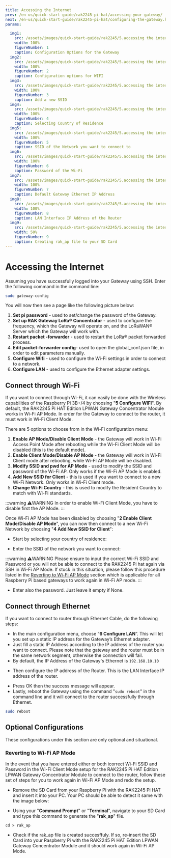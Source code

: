 ```yaml
---
title: Accessing the Internet
prev: /en-us/quick-start-guide/rak2245-pi-hat/accessing-your-gateway/
next: /en-us/quick-start-guide/rak2245-pi-hat/configuring-the-gateway.html
params:

  img1:
    src: /assets/images/quick-start-guide/rak2245/5.accessing the internet/config-options.png
    width: 100%
    figureNumber: 1
    caption: Configuration Options for the Gateway
  img2:
    src: /assets/images/quick-start-guide/rak2245/5.accessing the internet/wifi-config.png
    width: 100%
    figureNumber: 2
    caption: Configuration options for WIFI
  img3:
    src: /assets/images/quick-start-guide/rak2245/5.accessing the internet/wifi-ssid.png
    width: 100%
    figureNumber: 3
    caption: Add a new SSID
  img4:
    src: /assets/images/quick-start-guide/rak2245/5.accessing the internet/region.png
    width: 100%
    figureNumber: 4
    caption: Selecting Country of Residence
  img5:
    src: /assets/images/quick-start-guide/rak2245/5.accessing the internet/set-wifi.png
    width: 100%
    figureNumber: 5
    caption: SSID of the Network you want to connect to
  img6:
    src: /assets/images/quick-start-guide/rak2245/5.accessing the internet/set-password.png
    width: 100%
    figureNumber: 6
    caption: Password of the Wi-Fi
  img7:
    src: /assets/images/quick-start-guide/rak2245/5.accessing the internet/gateway-eth-ip.png
    width: 100%
    figureNumber: 7
    caption: Default Gateway Ethernet IP Address
  img8:
    src: /assets/images/quick-start-guide/rak2245/5.accessing the internet/router-eth-ip.png
    width: 100%
    figureNumber: 8
    caption: LAN Interface IP Address of the Router
  img9:
    src: /assets/images/quick-start-guide/rak2245/5.accessing the internet/rak-ap-file.png
    width: 50%
    figureNumber: 9
    caption: Creating rak_ap file to your SD Card
---
```


# Accessing the Internet
Assuming you have successfully logged into your Gateway using SSH. Enter the following command in the command line:
```sh
sudo gateway-config
```

You will now then see a page like the following picture below:

<rk-img :params="$page.frontmatter.params.img1" />

1. **Set pi password** - used to set/change the password of the Gateway.
2. **Set up RAK Gateway LoRa® Concentrator** - used to configure the frequency, which the Gateway will operate on, and the LoRaWAN® Server which the Gateway will work with.
3. **Restart packet -forwarder** - used to restart the LoRa® packet forwarded process.
4. **Edit packet-forwarder config**- used to open the global_conf.json file, in order to edit parameters manually.
5. **Configure Wifi** - used to configure the Wi-Fi settings in order to connect to a network.
6. **Configure LAN** - used to configure the Ethernet adapter settings.

## Connect through Wi-Fi
If you want to connect through Wi-Fi, it can easily be done with the Wireless capabilities of the Raspberry Pi 3B+/4 by choosing "**5 Configure WIFI**". By default, the RAK2245 Pi HAT Edition LPWAN Gateway Concentrator Module works in Wi-Fi AP Mode. In order for the Gateway to connect to the router, it must work in Wi-Fi Client Mode.

<rk-img :params="$page.frontmatter.params.img2" />

There are 5 options to choose from in the Wi-Fi configuration menu:

1. **Enable AP Mode/Disable Client Mode** - the Gateway will work in Wi-Fi Access Point Mode after rebooting while the Wi-Fi Client Mode will be disabled (this is the default mode).
2. **Enable Client Mode/Disable AP Mode** - the Gateway will work in Wi-Fi Client mode after rebooting, while Wi-FI AP Mode will be disabled.
3. **Modify SSID and pwd for AP Mode** - used to modify the SSID and password of the Wi-Fi AP. Only works if the Wi-Fi AP Mode is enabled.
4. **Add New SSID for Client** - this is used if you want to connect to a new Wi-Fi Network. Only works in Wi-Fi Client mode.
5. **Change Wi-Fi Country** - this is used to modify the Resident Country to match with Wi-Fi standards.

:::warning ⚠️WARNING
 In order to enable Wi-Fi Client Mode, you have to disable first the AP Mode.
:::

Once Wi-Fi AP Mode has been disabled by choosing "**2 Enable Client Mode/Disable AP Mode**", you can now then connect to a new Wi-Fi Network by choosing "**4 Add New SSID for Client**":

<rk-img :params="$page.frontmatter.params.img3" />

* Start by selecting your country of residence:

<rk-img :params="$page.frontmatter.params.img4" />

* Enter the SSID of the network you want to connect:

:::warning ⚠️WARNING
 Please ensure to input the correct Wi-Fi SSID and Password or you will not be able to connect to the RAK2245 Pi hat again via SSH in Wi-Fi AP Mode. If stuck in this situation, please follow this procedure listed in the [Reverting to Wi-Fi AP Mode](#reverting-to-wi-fi-ap-mode) section which is applicable for all Raspberry Pi based gateways to work again in Wi-Fi AP mode.
:::

<rk-img :params="$page.frontmatter.params.img5" />

* Enter also the password. Just leave it empty if None.

<rk-img :params="$page.frontmatter.params.img6" />

## Connect through Ethernet
If you want to connect to router through Ethernet Cable, do the following steps:

* In the main configuration menu, choose “**6 Configure LAN**”. This will let you set up a static IP address for the Gateway’s Ethernet adapter.
* Just fill a static IP Address according to the IP address of the router you want to connect. Please note that the gateway and the router must be in the same network segment, otherwise the connection will fail.
* By default, the IP Address of the Gateway's Ethernet is `192.168.10.10`

<rk-img :params="$page.frontmatter.params.img7" />

* Then configure the IP address of the Router. This is the LAN Interface IP address of the router.

<rk-img :params="$page.frontmatter.params.img8" />

* Press OK then the success message will appear.
* Lastly, reboot the Gateway using the command "`sudo reboot`" in the command line and it will connect to the router successfully through Ethernet.
```sh
sudo reboot
```

## Optional Configurations
These configurations under this section are only optional and situational.

### Reverting to Wi-Fi AP Mode
In the event that you have entered either or both icorrect Wi-Fi SSID and Password in the Wi-Fi Client Mode setup for the RAK2245 Pi HAT Edition LPWAN Gateway Concentrator Module to connect to the router, follow these set of steps for you to work again in Wi-Fi AP Mode and redo the setup.

* Remove the SD Card from your Raspberry Pi with the RAK2245 Pi HAT and insert it into your PC. Your PC should be able to detect it same with the image below:

<rk-img :params="$page.frontmatter.params.img9" />

* Using your "**Command Prompt**" or "**Terminal**", navigate to your SD Card and type this command to generate the "**rak_ap**" file.

```
cd > rak_ap
```

* Check if the rak_ap file is created succesffuly. If so, re-insert the SD Card into your Raspberry Pi with the RAK2245 Pi HAT Edition LPWAN Gateway Concentrator Module and it should work again in Wi-Fi AP Mode.